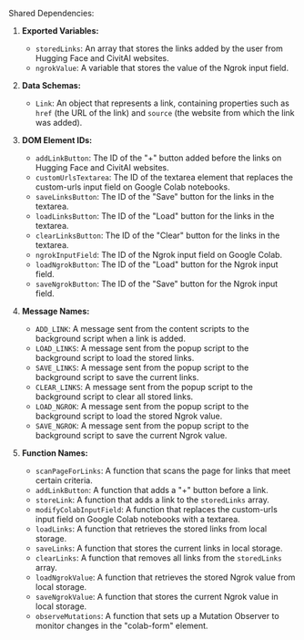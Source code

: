 Shared Dependencies:

1. **Exported Variables:**
   - `storedLinks`: An array that stores the links added by the user from Hugging Face and CivitAI websites.
   - `ngrokValue`: A variable that stores the value of the Ngrok input field.

2. **Data Schemas:**
   - `Link`: An object that represents a link, containing properties such as `href` (the URL of the link) and `source` (the website from which the link was added).

3. **DOM Element IDs:**
   - `addLinkButton`: The ID of the "+" button added before the links on Hugging Face and CivitAI websites.
   - `customUrlsTextarea`: The ID of the textarea element that replaces the custom-urls input field on Google Colab notebooks.
   - `saveLinksButton`: The ID of the "Save" button for the links in the textarea.
   - `loadLinksButton`: The ID of the "Load" button for the links in the textarea.
   - `clearLinksButton`: The ID of the "Clear" button for the links in the textarea.
   - `ngrokInputField`: The ID of the Ngrok input field on Google Colab.
   - `loadNgrokButton`: The ID of the "Load" button for the Ngrok input field.
   - `saveNgrokButton`: The ID of the "Save" button for the Ngrok input field.

4. **Message Names:**
   - `ADD_LINK`: A message sent from the content scripts to the background script when a link is added.
   - `LOAD_LINKS`: A message sent from the popup script to the background script to load the stored links.
   - `SAVE_LINKS`: A message sent from the popup script to the background script to save the current links.
   - `CLEAR_LINKS`: A message sent from the popup script to the background script to clear all stored links.
   - `LOAD_NGROK`: A message sent from the popup script to the background script to load the stored Ngrok value.
   - `SAVE_NGROK`: A message sent from the popup script to the background script to save the current Ngrok value.

5. **Function Names:**
   - `scanPageForLinks`: A function that scans the page for links that meet certain criteria.
   - `addLinkButton`: A function that adds a "+" button before a link.
   - `storeLink`: A function that adds a link to the `storedLinks` array.
   - `modifyColabInputField`: A function that replaces the custom-urls input field on Google Colab notebooks with a textarea.
   - `loadLinks`: A function that retrieves the stored links from local storage.
   - `saveLinks`: A function that stores the current links in local storage.
   - `clearLinks`: A function that removes all links from the `storedLinks` array.
   - `loadNgrokValue`: A function that retrieves the stored Ngrok value from local storage.
   - `saveNgrokValue`: A function that stores the current Ngrok value in local storage.
   - `observeMutations`: A function that sets up a Mutation Observer to monitor changes in the "colab-form" element.